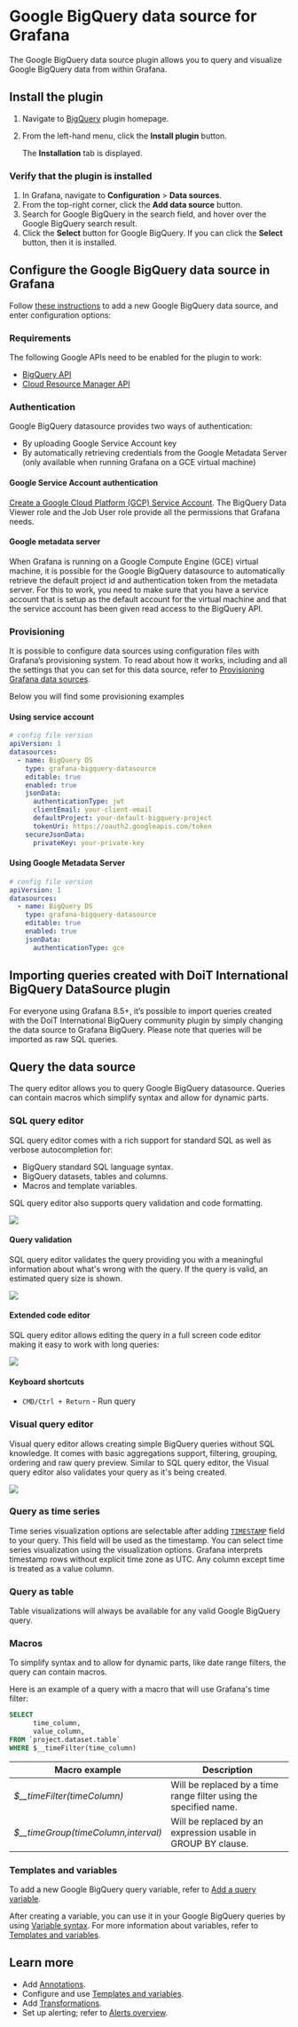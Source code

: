# Google BigQuery data source for Grafana

The Google BigQuery data source plugin allows you to query and visualize Google BigQuery data from within Grafana.

## Install the plugin

1. Navigate to [BigQuery](https://grafana.com/grafana/plugins/grafana-bigquery-datasource/) plugin homepage.
2. From the left-hand menu, click the **Install plugin** button.

   The **Installation** tab is displayed.

### Verify that the plugin is installed

1. In Grafana, navigate to **Configuration** > **Data sources**.
2. From the top-right corner, click the **Add data source** button.
3. Search for Google BigQuery in the search field, and hover over the Google BigQuery search result.
4. Click the **Select** button for Google BigQuery. If you can click the **Select** button, then it is installed.

## Configure the Google BigQuery data source in Grafana

Follow [these instructions](https://grafana.com/docs/grafana/latest/datasources/add-a-data-source/) to add a new Google BigQuery data source, and enter configuration options:

### Requirements

The following Google APIs need to be enabled for the plugin to work:

- [BigQuery API](https://console.cloud.google.com/apis/library/bigquery.googleapis.com)
- [Cloud Resource Manager API](https://console.cloud.google.com/apis/library/cloudresourcemanager.googleapis.com)

### Authentication

Google BigQuery datasource provides two ways of authentication:

- By uploading Google Service Account key
- By automatically retrieving credentials from the Google Metadata Server (only available when running Grafana on a GCE virtual machine)

#### Google Service Account authentication

[Create a Google Cloud Platform (GCP) Service Account](https://cloud.google.com/iam/docs/creating-managing-service-accounts). The BigQuery Data Viewer role and the Job User role provide all the permissions that Grafana needs.

#### Google metadata server

When Grafana is running on a Google Compute Engine (GCE) virtual machine, it is possible for the Google BigQuery datasource to automatically retrieve the default project id and authentication token from the metadata server. For this to work, you need to make sure that you have a service account that is setup as the default account for the virtual machine and that the service account has been given read access to the BigQuery API.

### Provisioning

It is possible to configure data sources using configuration files with Grafana’s provisioning system. To read about how it works, including and all the settings that you can set for this data source, refer to [Provisioning Grafana data sources](https://grafana.com/docs/grafana/latest/administration/provisioning/#data-sources).

Below you will find some provisioning examples

#### Using service account

```yaml
# config file version
apiVersion: 1
datasources:
  - name: BigQuery DS
    type: grafana-bigquery-datasource
    editable: true
    enabled: true
    jsonData:
      authenticationType: jwt
      clientEmail: your-client-email
      defaultProject: your-default-bigquery-project
      tokenUri: https://oauth2.googleapis.com/token
    secureJsonData:
      privateKey: your-private-key
```

#### Using Google Metadata Server

```yaml
# config file version
apiVersion: 1
datasources:
  - name: BigQuery DS
    type: grafana-bigquery-datasource
    editable: true
    enabled: true
    jsonData:
      authenticationType: gce
```

## Importing queries created with DoiT International BigQuery DataSource plugin

For everyone using Grafana 8.5+, it’s possible to import queries created with the DoiT International BigQuery community plugin by simply changing the data source to Grafana BigQuery. Please note that queries will be imported as raw SQL queries.

## Query the data source

The query editor allows you to query Google BigQuery datasource. Queries can contain macros which simplify syntax and allow for dynamic parts.

### SQL query editor

SQL query editor comes with a rich support for standard SQL as well as verbose autocompletion for:

- BigQuery standard SQL language syntax.
- BigQuery datasets, tables and columns.
- Macros and template variables.

SQL query editor also supports query validation and code formatting.

![](https://raw.githubusercontent.com/grafana/google-bigquery-datasource/main/docs/BQCodeEditor.png)

#### Query validation

SQL query editor validates the query providing you with a meaningful information about what's wrong with the query. If the query is valid, an estimated query size is shown.

![](https://raw.githubusercontent.com/grafana/google-bigquery-datasource/main/docs/BQCodeEditorValidation.gif)

#### Extended code editor

SQL query editor allows editing the query in a full screen code editor making it easy to work with long queries:

![](https://raw.githubusercontent.com/grafana/google-bigquery-datasource/main/docs/BQCodeEditorFS.gif)

#### Keyboard shortcuts

- `CMD/Ctrl + Return` - Run query

### Visual query editor

Visual query editor allows creating simple BigQuery queries without SQL knowledge. It comes with basic aggregations support, filtering, grouping, ordering and raw query preview. Similar to SQL query editor, the Visual query editor also validates your query as it's being created.

![](https://raw.githubusercontent.com/grafana/google-bigquery-datasource/main/docs/BQVqb.gif)

### Query as time series

Time series visualization options are selectable after adding [`TIMESTAMP`](https://cloud.google.com/bigquery/docs/reference/standard-sql/data-types#timestamp_type) field to your query. This field will be used as the timestamp. You can select time series visualization using the visualization options. Grafana interprets timestamp rows without explicit time zone as UTC. Any column except time is treated as a value column.

### Query as table

Table visualizations will always be available for any valid Google BigQuery query.

### Macros

To simplify syntax and to allow for dynamic parts, like date range filters, the query can contain macros.

Here is an example of a query with a macro that will use Grafana's time filter:

```sql
SELECT
      time_column,
      value_column,
FROM `project.dataset.table`
WHERE $__timeFilter(time_column)
```

| Macro example                         | Description                                                       |
| ------------------------------------- | ----------------------------------------------------------------- |
| _$\_\_timeFilter(timeColumn)_         | Will be replaced by a time range filter using the specified name. |
| _$\_\_timeGroup(timeColumn,interval)_ | Will be replaced by an expression usable in GROUP BY clause.      |

### Templates and variables

To add a new Google BigQuery query variable, refer to [Add a query variable](https://grafana.com/docs/grafana/latest/variables/variable-types/add-query-variable/).

After creating a variable, you can use it in your Google BigQuery queries by using [Variable syntax](https://grafana.com/docs/grafana/latest/variables/syntax/). For more information about variables, refer to [Templates and variables](https://grafana.com/docs/grafana/latest/variables/).

## Learn more

- Add [Annotations](https://grafana.com/docs/grafana/latest/dashboards/annotations/).
- Configure and use [Templates and variables](https://grafana.com/docs/grafana/latest/variables/).
- Add [Transformations](https://grafana.com/docs/grafana/latest/panels/transformations/).
- Set up alerting; refer to [Alerts overview](https://grafana.com/docs/grafana/latest/alerting/).
